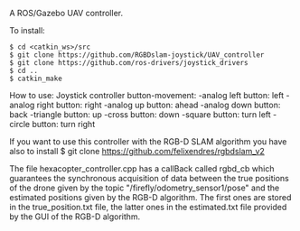 A ROS/Gazebo UAV controller.

To install:
```
$ cd <catkin_ws>/src
$ git clone https://github.com/RGBDslam-joystick/UAV_controller
$ git clone https://github.com/ros-drivers/joystick_drivers
$ cd ..
$ catkin_make
```
How to use:
Joystick controller button-movement: 
	-analog left button: left
	-analog right button: right
	-analog up button: ahead
	-analog down button: back
	-triangle button: up
	-cross button: down	
	-square button: turn left
	-circle button: turn right


If you want to use this controller with the RGB-D SLAM algorithm you have also to install $ git clone https://github.com/felixendres/rgbdslam_v2

The file hexacopter_controller.cpp has a callBack called rgbd_cb which guarantees the synchronous acquisition of data between the true positions of the drone given by the topic "/firefly/odometry_sensor1/pose" and the estimated positions given by the RGB-D algorithm. The first ones are stored in the true_position.txt file, the latter ones in the estimated.txt file provided by the GUI of the RGB-D algorithm.
                     

